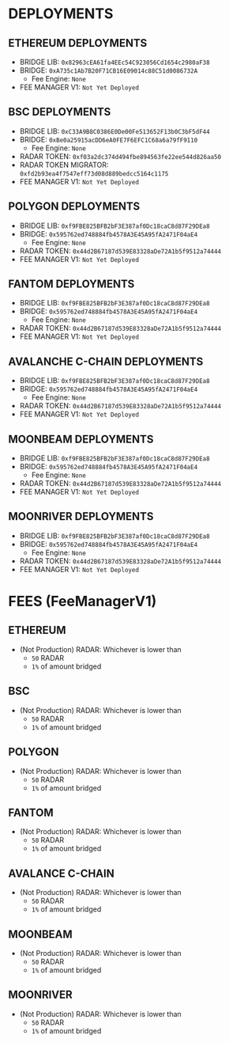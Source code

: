 # DEPLOYMENTS
## ETHEREUM DEPLOYMENTS
* BRIDGE LIB: `0x82963cEA61fa4EEc54C923056Cd1654c2980aF38`
* BRIDGE: `0xA735c1Ab7B20F71CB16E09014c88C51d0086732A`
    - Fee Engine: `None`
* FEE MANAGER V1: `Not Yet Deployed`

## BSC DEPLOYMENTS
* BRIDGE LIB: `0xC33A9B8C0386E0De00Fe513652F13b0C3bF5dF44`
* BRIDGE: `0xBe0a25915acDD6eA0FE7F6EFC1C68a6a79fF9110`
    - Fee Engine: `None`
* RADAR TOKEN: `0xf03a2dc374d494fbe894563fe22ee544d826aa50`
* RADAR TOKEN MIGRATOR: `0xfd2b93ea4f7547eff73d08d889bedcc5164c1175`
* FEE MANAGER V1: `Not Yet Deployed`

## POLYGON DEPLOYMENTS
* BRIDGE LIB: `0xf9FBE825BFB2bF3E387af0Dc18caC8d87F29DEa8`
* BRIDGE: `0x595762ed748884fb4578A3E45A95fA2471F04aE4`
    - Fee Engine: `None`
* RADAR TOKEN: `0x44d2B67187d539E83328aDe72A1b5f9512a74444`
* FEE MANAGER V1: `Not Yet Deployed`

## FANTOM DEPLOYMENTS
* BRIDGE LIB: `0xf9FBE825BFB2bF3E387af0Dc18caC8d87F29DEa8`
* BRIDGE: `0x595762ed748884fb4578A3E45A95fA2471F04aE4`
    - Fee Engine: `None`
* RADAR TOKEN: `0x44d2B67187d539E83328aDe72A1b5f9512a74444`
* FEE MANAGER V1: `Not Yet Deployed`

## AVALANCHE C-CHAIN DEPLOYMENTS
* BRIDGE LIB: `0xf9FBE825BFB2bF3E387af0Dc18caC8d87F29DEa8`
* BRIDGE: `0x595762ed748884fb4578A3E45A95fA2471F04aE4`
    - Fee Engine: `None`
* RADAR TOKEN: `0x44d2B67187d539E83328aDe72A1b5f9512a74444`
* FEE MANAGER V1: `Not Yet Deployed`

## MOONBEAM DEPLOYMENTS
* BRIDGE LIB: `0xf9FBE825BFB2bF3E387af0Dc18caC8d87F29DEa8`
* BRIDGE: `0x595762ed748884fb4578A3E45A95fA2471F04aE4`
    - Fee Engine: `None`
* RADAR TOKEN: `0x44d2B67187d539E83328aDe72A1b5f9512a74444`
* FEE MANAGER V1: `Not Yet Deployed`

## MOONRIVER DEPLOYMENTS
* BRIDGE LIB: `0xf9FBE825BFB2bF3E387af0Dc18caC8d87F29DEa8`
* BRIDGE: `0x595762ed748884fb4578A3E45A95fA2471F04aE4`
    - Fee Engine: `None`
* RADAR TOKEN: `0x44d2B67187d539E83328aDe72A1b5f9512a74444`
* FEE MANAGER V1: `Not Yet Deployed`

# FEES (FeeManagerV1)

## ETHEREUM
* (Not Production) RADAR: Whichever is lower than
    - `50` RADAR
    - `1%` of amount bridged

## BSC
* (Not Production) RADAR: Whichever is lower than
    - `50` RADAR
    - `1%` of amount bridged

## POLYGON
* (Not Production) RADAR: Whichever is lower than
    - `50` RADAR
    - `1%` of amount bridged

## FANTOM
* (Not Production) RADAR: Whichever is lower than
    - `50` RADAR
    - `1%` of amount bridged

## AVALANCE C-CHAIN
* (Not Production) RADAR: Whichever is lower than
    - `50` RADAR
    - `1%` of amount bridged

## MOONBEAM
* (Not Production) RADAR: Whichever is lower than
    - `50` RADAR
    - `1%` of amount bridged

## MOONRIVER
* (Not Production) RADAR: Whichever is lower than
    - `50` RADAR
    - `1%` of amount bridged